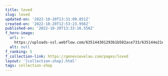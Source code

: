 ```yaml
---
title: loved
slug: loved
updated-on: '2022-10-20T13:31:09.851Z'
created-on: '2022-10-20T12:53:23.956Z'
published-on: '2022-10-20T13:33:16.556Z'
f_hero-image:
  url: >-
    https://uploads-ssl.webflow.com/635144301293b1b502ace733/635144e21e83f1c85f7e08e1_LovedHero.png
  alt: null
f_ranking: 5
f_collection-link: https://genevievelau.com/pages/loved
layout: '[collection-shop].html'
tags: collection-shop
---
```



